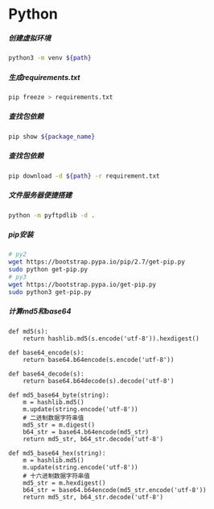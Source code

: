 
# Python

##### 创建虚拟环境
```bash
python3 -m venv ${path}
```

##### 生成requirements.txt
```bash
pip freeze > requirements.txt
```

##### 查找包依赖
```bash
pip show ${package_name}
```

##### 查找包依赖
```bash
pip download -d ${path} -r requirement.txt
```

##### 文件服务器便捷搭建
```bash
python -m pyftpdlib -d .
```

##### pip安装
```bash
# py2
wget https://bootstrap.pypa.io/pip/2.7/get-pip.py
sudo python get-pip.py
# py3 
wget https://bootstrap.pypa.io/get-pip.py
sudo python3 get-pip.py 
```

##### 计算md5和base64
```python3
def md5(s):
    return hashlib.md5(s.encode('utf-8')).hexdigest()

def base64_encode(s):
    return base64.b64encode(s.encode('utf-8'))

def base64_decode(s):
    return base64.b64decode(s).decode('utf-8')
    
def md5_base64_byte(string):
    m = hashlib.md5()
    m.update(string.encode('utf-8'))
    # 二进制数据字符串值
    md5_str = m.digest()
    b64_str = base64.b64encode(md5_str)
    return md5_str, b64_str.decode('utf-8')

def md5_base64_hex(string):
    m = hashlib.md5()
    m.update(string.encode('utf-8'))
    # 十六进制数据字符串值
    md5_str = m.hexdigest()
    b64_str = base64.b64encode(md5_str.encode('utf-8'))
    return md5_str, b64_str.decode('utf-8')
```
